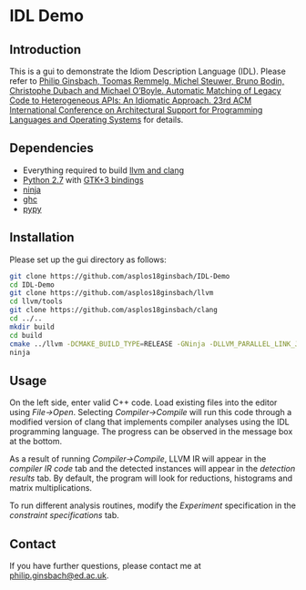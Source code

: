# IDL Demo

## Introduction

This is a gui to demonstrate the Idiom Description Language (IDL). Please refer to [Philip Ginsbach, Toomas Remmelg, Michel Steuwer, Bruno Bodin, Christophe Dubach and Michael O’Boyle. Automatic Matching of Legacy Code to Heterogeneous APIs: An Idiomatic Approach. 23rd ACM International Conference on Architectural Support for Programming Languages and Operating Systems](https://www.asplos2018.org/program/) for details.

## Dependencies

* Everything required to build [llvm and clang](https://llvm.org/docs/GettingStarted.html#software)
* [Python 2.7](https://www.python.org) with [GTK+3 bindings](http://python-gtk-3-tutorial.readthedocs.io/en/latest/install.html)
* [ninja](https://ninja-build.org)
* [ghc](https://www.haskell.org/ghc)
* [pypy](https://pypy.org)

## Installation

Please set up the gui directory as follows:

```sh
git clone https://github.com/asplos18ginsbach/IDL-Demo
cd IDL-Demo
git clone https://github.com/asplos18ginsbach/llvm
cd llvm/tools
git clone https://github.com/asplos18ginsbach/clang
cd ../..
mkdir build
cd build
cmake ../llvm -DCMAKE_BUILD_TYPE=RELEASE -GNinja -DLLVM_PARALLEL_LINK_JOBS=1
ninja
```

## Usage

On the left side, enter valid C++ code. Load existing files into the editor using _File->Open_.
Selecting _Compiler->Compile_ will run this code through a modified version of clang that implements compiler analyses using the IDL programming language.
The progress can be observed in the message box at the bottom.

As a result of running _Compiler->Compile_, LLVM IR will appear in the _compiler IR code_ tab and the detected instances will appear in the _detection results_ tab.
By default, the program will look for reductions, histograms and matrix multiplications.

To run different analysis routines, modify the _Experiment_ specification in the _constraint specifications_ tab.

## Contact

If you have further questions, please contact me at philip.ginsbach@ed.ac.uk.

